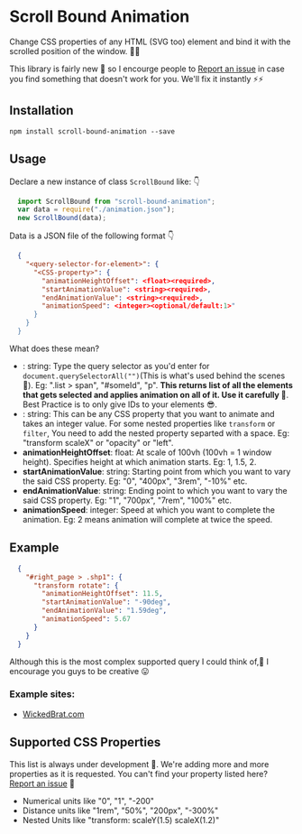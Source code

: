 # Scroll Bound Animation

Change CSS properties of any HTML (SVG too) element and bind it with the scrolled position of the window. 🥳🤩

This library is fairly new 🐣 so I encourge people to [Report an issue]() in case you find something that doesn't work for you. We'll fix it instantly ⚡️⚡️

## Installation

```shell
npm install scroll-bound-animation --save
```

## Usage

Declare a new instance of class `ScrollBound` like: 👇

```js
  import ScrollBound from "scroll-bound-animation";
  var data = require("./animation.json");
  new ScrollBound(data);
```

Data is a JSON file of the following format 👇

```json
  {
    "<query-selector-for-element>": {
      "<CSS-property>": {
        "animationHeightOffset": <float><required>,
        "startAnimationValue": <string><required>,
        "endAnimationValue": <string><required>,
        "animationSpeed": <integer><optional/default:1>"
      }
    }
  }
```

What does these mean?

- **<query-selector-for-element>**: string: Type the query selector as you'd enter for `document.querySelectorAll("")`(This is what's used behind the scenes 🥸). Eg: ".list > span", "#someId", "p". **This returns list of all the elements that gets selected and applies animation on all of it. Use it carefully 🧐**. Best Practice is to only give IDs to your elements 😎.
- **<CSS-property>**: string: This can be any CSS property that you want to animate and takes an integer value. For some nested properties like `transform` or `filter`, You need to add the nested property separted with a space. Eg: "transform scaleX" or "opacity" or "left".
- **animationHeightOffset**: float: At scale of 100vh (100vh = 1 window height). Specifies height at which animation starts. Eg: 1, 1.5, 2.
- **startAnimationValue**: string: Starting point from which you want to vary the said CSS property. Eg: "0", "400px", "3rem", "-10%" etc.
- **endAnimationValue**: string: Ending point to which you want to vary the said CSS property. Eg: "1", "700px", "7rem", "100%" etc.
- **animationSpeed**: integer: Speed at which you want to complete the animation. Eg: 2 means animation will complete at twice the speed.

## Example

```json
  {
    "#right_page > .shp1": {
      "transform rotate": {
        "animationHeightOffset": 11.5,
        "startAnimationValue": "-90deg",
        "endAnimationValue": "1.59deg",
        "animationSpeed": 5.67
      }
    }
  }
```

Although this is the most complex supported query I could think of,🤕 I encourage you guys to be creative 😛

### Example sites:

- [WickedBrat.com](https://wickedbrat.com/?npm)

## Supported CSS Properties

This list is always under development 🤖. We're adding more and more properties as it is requested. You can't find your property listed here? [Report an issue](https://github.com/WickedBrat/scroll-bound-animation/issues/new) 🙏

- Numerical units like "0", "1", "-200"
- Distance units like "1rem", "50%", "200px", "-300%"
- Nested Units like "transform: scaleY(1.5) scaleX(1.2)"
